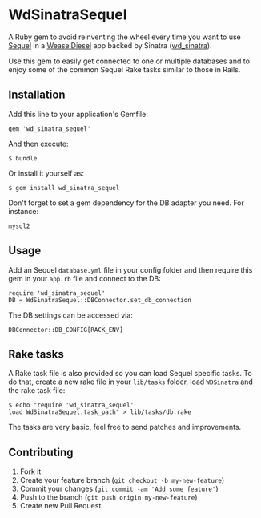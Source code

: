 # WdSinatraSequel

A Ruby gem to avoid reinventing the wheel every time you want to use
[Sequel](https://github.com/jeremyevans/sequel) in a
[WeaselDiesel](https://github.com/mattetti/Weasel-Diesel) app backed by
Sinatra ([wd_sinatra](https://github.com/mattetti/wd-sinatra)).

Use this gem to easily get connected to one or multiple databases and to
enjoy some of the common Sequel Rake tasks similar to those in Rails.


## Installation

Add this line to your application's Gemfile:

    gem 'wd_sinatra_sequel'

And then execute:

    $ bundle

Or install it yourself as:

    $ gem install wd_sinatra_sequel


Don't forget to set a gem dependency for the DB adapter you need.
For instance:

    mysql2


## Usage

Add an Sequel `database.yml` file in your config folder and then require this
gem in your `app.rb` file and connect to the DB:

    require 'wd_sinatra_sequel'
    DB = WdSinatraSequel::DBConnector.set_db_connection


The DB settings can be accessed via:

    DBConnector::DB_CONFIG[RACK_ENV]

## Rake tasks

A Rake task file is also provided so you can load Sequel specific
tasks. To do that, create a new rake file in your `lib/tasks` folder, load
`WDSinatra` and the rake task file:

```
$ echo "require 'wd_sinatra_sequel'
load WdSinatraSequel.task_path" > lib/tasks/db.rake
```

The tasks are very basic, feel free to send patches and improvements.

## Contributing

1. Fork it
2. Create your feature branch (`git checkout -b my-new-feature`)
3. Commit your changes (`git commit -am 'Add some feature'`)
4. Push to the branch (`git push origin my-new-feature`)
5. Create new Pull Request
